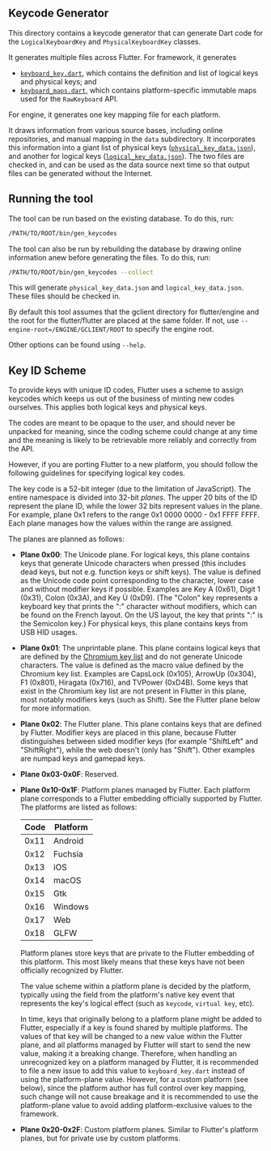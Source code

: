 ## Keycode Generator

This directory contains a keycode generator that can generate Dart code for
the `LogicalKeyboardKey` and `PhysicalKeyboardKey` classes.

It generates multiple files across Flutter. For framework, it generates

* [`keyboard_key.dart`](../../../packages/flutter/lib/src/services/keyboard_key.dart), which contains the definition and list of logical keys and physical keys; and
* [`keyboard_maps.dart`](../../../packages/flutter/lib/src/services/keyboard_maps.dart), which contains platform-specific immutable maps used for the `RawKeyboard` API.

For engine, it generates one key mapping file for each platform.

It draws information from various source bases, including online
repositories, and manual mapping in the `data` subdirectory. It incorporates
this information into a giant list of physical keys
([`physical_key_data.json`](data/physical_key_data.json)),
and another for logical keys
([`logical_key_data.json`](data/logical_key_data.json)).
The two files are checked in, and can be used as the data source next time so that
output files can be generated without the Internet.

## Running the tool

The tool can be run based on the existing database. To do this, run:

```bash
/PATH/TO/ROOT/bin/gen_keycodes
```

The tool can also be run by rebuilding the database by drawing online information
anew before generating the files. To do this, run:

```bash
/PATH/TO/ROOT/bin/gen_keycodes --collect
```

This will generate `physical_key_data.json` and `logical_key_data.json`. These
files should be checked in.

By default this tool assumes that the gclient directory for flutter/engine
and the root for the flutter/flutter are placed at the same folder. If not,
use `--engine-root=/ENGINE/GCLIENT/ROOT` to specify the engine root.

Other options can be found using `--help`.

## Key ID Scheme

To provide keys with unique ID codes, Flutter uses a scheme to assign keycodes
which keeps us out of the business of minting new codes ourselves. This applies
both logical keys and physical keys.

The codes are meant to be opaque to the user, and should never be unpacked for
meaning, since the coding scheme could change at any time and the meaning is
likely to be retrievable more reliably and correctly from the API.

However, if you are porting Flutter to a new platform, you should follow the
following guidelines for specifying logical key codes.

The key code is a 52-bit integer (due to the limitation of JavaScript). The
entire namespace is divided into 32-bit *planes*. The upper 20 bits of the ID
represent the plane ID, while the lower 32 bits represent values in the plane.
For example, plane 0x1 refers to the range 0x1 0000 0000 - 0x1 FFFF FFFF. Each
plane manages how the values within the range are assigned.

The planes are planned as follows:

- **Plane 0x00**: The Unicode plane. For logical keys, this plane contains keys
  that generate Unicode characters when pressed (this includes dead keys, but
  not e.g. function keys or shift keys). The value is defined as the Unicode
  code point corresponding to the character, lower case and without modifier
  keys if possible. Examples are Key A (0x61), Digit 1 (0x31), Colon (0x3A),
  and Key Ù (0xD9). (The "Colon" key represents a keyboard key that prints the
  ":" character without modifiers, which can be found on the French layout. On
  the US layout, the key that prints ":" is the Semicolon key.) For physical
  keys, this plane contains keys from USB HID usages.

- **Plane 0x01**: The unprintable plane. This plane contains logical keys that
  are defined by the [Chromium key
  list](https://chromium.googlesource.com/codesearch/chromium/src/+/refs/heads/master/ui/events/keycodes/dom/dom_key_data.inc)
  and do not generate Unicode characters. The value is defined as the macro
  value defined by the Chromium key list. Examples are CapsLock (0x105),
  ArrowUp (0x304), F1 (0x801), Hiragata (0x716), and TVPower (0xD4B).
  Some keys that exist in the Chromium key list are not present in Flutter in this plane, most notably
  modifiers keys (such as Shift). See the Flutter plane below for more
  information.

- **Plane 0x02**: The Flutter plane. This plane contains keys that are
  defined by Flutter. Modifier keys are placed in this plane, because Flutter
  distinguishes between sided modifier keys (for example "ShiftLeft" and
  "ShiftRight"), while the web doesn't (only has "Shift"). Other examples are
  numpad keys and gamepad keys.

- **Plane 0x03-0x0F**: Reserved.

- **Plane 0x10-0x1F**: Platform planes managed by Flutter. Each platform plane
  corresponds to a Flutter embedding officially supported by Flutter. The
  platforms are listed as follows:

  | Code | Platform |
  | ---- | -------- |
  | 0x11 | Android  |
  | 0x12 | Fuchsia  |
  | 0x13 | iOS      |
  | 0x14 | macOS    |
  | 0x15 | Gtk      |
  | 0x16 | Windows  |
  | 0x17 | Web      |
  | 0x18 | GLFW     |

  Platform planes store keys that are private to the Flutter embedding of this
  platform. This most likely means that these keys have not been officially
  recognized by Flutter.

  The value scheme within a platform plane is decided by the platform,
  typically using the field from the platform's native key event that
  represents the key's logical effect (such as `keycode`, `virtual key`, etc).

  In time, keys that originally belong to a platform plane might be added to
  Flutter, especially if a key is found shared by multiple platforms. The values
  of that key will be changed to a new value within the Flutter plane, and all
  platforms managed by Flutter will start to send the new value, making it a
  breaking change. Therefore, when handling an unrecognized key on a platform
  managed by Flutter, it is recommended to file a new issue to add this value
  to `keyboard_key.dart` instead of using the platform-plane value. However,
  for a custom platform (see below), since the platform author has full control
  over key mapping, such change will not cause breakage and it is recommended
  to use the platform-plane value to avoid adding platform-exclusive values
  to the framework.

- **Plane 0x20-0x2F**: Custom platform planes. Similar to Flutter's platform
  planes, but for private use by custom platforms.
